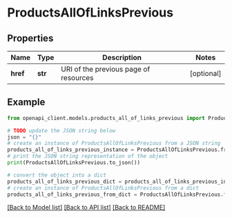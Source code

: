 # ProductsAllOfLinksPrevious


## Properties

Name | Type | Description | Notes
------------ | ------------- | ------------- | -------------
**href** | **str** | URI of the previous page of resources | [optional] 

## Example

```python
from openapi_client.models.products_all_of_links_previous import ProductsAllOfLinksPrevious

# TODO update the JSON string below
json = "{}"
# create an instance of ProductsAllOfLinksPrevious from a JSON string
products_all_of_links_previous_instance = ProductsAllOfLinksPrevious.from_json(json)
# print the JSON string representation of the object
print(ProductsAllOfLinksPrevious.to_json())

# convert the object into a dict
products_all_of_links_previous_dict = products_all_of_links_previous_instance.to_dict()
# create an instance of ProductsAllOfLinksPrevious from a dict
products_all_of_links_previous_from_dict = ProductsAllOfLinksPrevious.from_dict(products_all_of_links_previous_dict)
```
[[Back to Model list]](../README.md#documentation-for-models) [[Back to API list]](../README.md#documentation-for-api-endpoints) [[Back to README]](../README.md)


